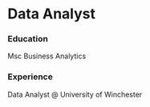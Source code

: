 # Data Analyst

### Education
Msc Business Analytics

### Experience
Data Analyst @ University of Winchester
